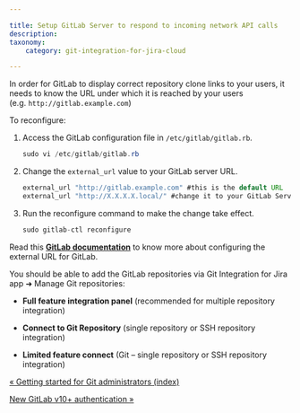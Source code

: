 ```yaml
---

title: Setup GitLab Server to respond to incoming network API calls
description:
taxonomy:
    category: git-integration-for-jira-cloud

---
```

In order for GitLab to display correct repository clone links to your users, it needs to know the URL under which it is reached by your users (e.g. `http://gitlab.example.com`)

To reconfigure:

1.  Access the GitLab configuration file in `/etc/gitlab/gitlab.rb`.

    ```java
    sudo vi /etc/gitlab/gitlab.rb
    ```

2.  Change the `external_url` value to your GitLab server URL.

    ```java
    external_url "http://gitlab.example.com" #this is the default URL
    external_url "http://X.X.X.X.local/" #change it to your GitLab Server URL
    ```

3.  Run the reconfigure command to make the change take effect.

    ```java
    sudo gitlab-ctl reconfigure
    ```



Read this [**GitLab documentation**](https://docs.gitlab.com/omnibus/settings/configuration.html#configuring-the-external-url-for-gitlab) to know more about configuring the external URL for GitLab.

You should be able to add the GitLab repositories via Git Integration for Jira app ➜ Manage Git repositories:

*   **Full feature integration panel** (recommended for multiple repository integration)

*   **Connect to Git Repository** (single repository or SSH repository integration)

*   **Limited feature connect** (Git – single repository or SSH repository integration)


[« Getting started for Git administrators (index)](/wiki/spaces/GITCLOUD/pages/1923023183/Getting+started+for+Git+administrators)

[New GitLab v10+ authentication »](/wiki/spaces/GITCLOUD/pages/1923023311)


